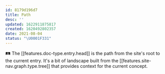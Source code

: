 ```yaml
---
id: 8179d196d7
title: Path
desc: ''
updated: 1622911875817
created: 1620492802357
date: 2021-08-04
status: "\U0001F331"
---
```


🛤 The [[features.doc-type.entry.head]] is the path from the site's root to the current entry. It's a bit of landscape built from the [[features.site-nav.graph.type.tree]] that provides context for the current concept.

